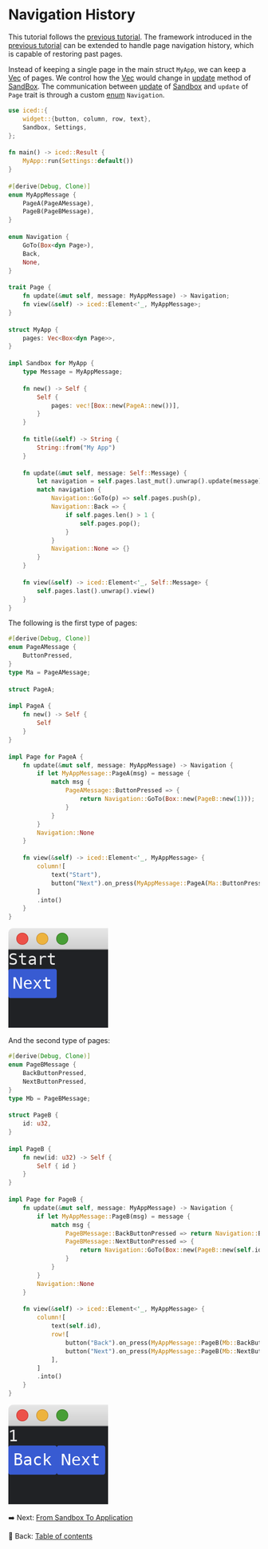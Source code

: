 # Navigation History

This tutorial follows the [previous tutorial](./passing_parameters_across_pages.md).
The framework introduced in the [previous tutorial](./passing_parameters_across_pages.md) can be extended to handle page navigation history, which is capable of restoring past pages.

Instead of keeping a single page in the main struct `MyApp`, we can keep a [Vec](https://doc.rust-lang.org/std/vec/struct.Vec.html) of pages.
We control how the [Vec](https://doc.rust-lang.org/std/vec/struct.Vec.html) would change in [update](https://docs.rs/iced/0.12.1/iced/trait.Sandbox.html#tymethod.update) method of [SandBox](https://docs.rs/iced/0.12.1/iced/trait.Sandbox.html).
The communication between [update](https://docs.rs/iced/0.12.1/iced/trait.Sandbox.html#tymethod.update) of [Sandbox](https://docs.rs/iced/0.12.1/iced/trait.Sandbox.html) and `update` of `Page` trait is through a custom [enum](https://doc.rust-lang.org/std/keyword.enum.html) `Navigation`.

```rust
use iced::{
    widget::{button, column, row, text},
    Sandbox, Settings,
};

fn main() -> iced::Result {
    MyApp::run(Settings::default())
}

#[derive(Debug, Clone)]
enum MyAppMessage {
    PageA(PageAMessage),
    PageB(PageBMessage),
}

enum Navigation {
    GoTo(Box<dyn Page>),
    Back,
    None,
}

trait Page {
    fn update(&mut self, message: MyAppMessage) -> Navigation;
    fn view(&self) -> iced::Element<'_, MyAppMessage>;
}

struct MyApp {
    pages: Vec<Box<dyn Page>>,
}

impl Sandbox for MyApp {
    type Message = MyAppMessage;

    fn new() -> Self {
        Self {
            pages: vec![Box::new(PageA::new())],
        }
    }

    fn title(&self) -> String {
        String::from("My App")
    }

    fn update(&mut self, message: Self::Message) {
        let navigation = self.pages.last_mut().unwrap().update(message);
        match navigation {
            Navigation::GoTo(p) => self.pages.push(p),
            Navigation::Back => {
                if self.pages.len() > 1 {
                    self.pages.pop();
                }
            }
            Navigation::None => {}
        }
    }

    fn view(&self) -> iced::Element<'_, Self::Message> {
        self.pages.last().unwrap().view()
    }
}
```

The following is the first type of pages:

```rust
#[derive(Debug, Clone)]
enum PageAMessage {
    ButtonPressed,
}
type Ma = PageAMessage;

struct PageA;

impl PageA {
    fn new() -> Self {
        Self
    }
}

impl Page for PageA {
    fn update(&mut self, message: MyAppMessage) -> Navigation {
        if let MyAppMessage::PageA(msg) = message {
            match msg {
                PageAMessage::ButtonPressed => {
                    return Navigation::GoTo(Box::new(PageB::new(1)));
                }
            }
        }
        Navigation::None
    }

    fn view(&self) -> iced::Element<'_, MyAppMessage> {
        column![
            text("Start"),
            button("Next").on_press(MyAppMessage::PageA(Ma::ButtonPressed)),
        ]
        .into()
    }
}
```

![Page A](./pic/navigation_history_a.png)

And the second type of pages:

```rust
#[derive(Debug, Clone)]
enum PageBMessage {
    BackButtonPressed,
    NextButtonPressed,
}
type Mb = PageBMessage;

struct PageB {
    id: u32,
}

impl PageB {
    fn new(id: u32) -> Self {
        Self { id }
    }
}

impl Page for PageB {
    fn update(&mut self, message: MyAppMessage) -> Navigation {
        if let MyAppMessage::PageB(msg) = message {
            match msg {
                PageBMessage::BackButtonPressed => return Navigation::Back,
                PageBMessage::NextButtonPressed => {
                    return Navigation::GoTo(Box::new(PageB::new(self.id + 1)))
                }
            }
        }
        Navigation::None
    }

    fn view(&self) -> iced::Element<'_, MyAppMessage> {
        column![
            text(self.id),
            row![
                button("Back").on_press(MyAppMessage::PageB(Mb::BackButtonPressed)),
                button("Next").on_press(MyAppMessage::PageB(Mb::NextButtonPressed)),
            ],
        ]
        .into()
    }
}
```

![Page B](./pic/navigation_history_b.png)

:arrow_right:  Next: [From Sandbox To Application](./from_sandbox_to_application.md)

:blue_book: Back: [Table of contents](./../README.md)
